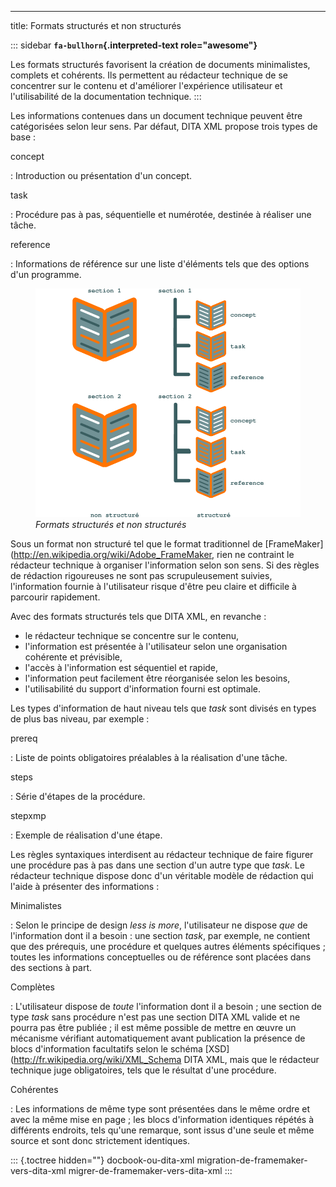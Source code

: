 ---
title: Formats structurés et non structurés

::: sidebar
**`fa-bullhorn`{.interpreted-text role="awesome"}**

Les formats structurés favorisent la création de documents minimalistes,
complets et cohérents. Ils permettent au rédacteur technique de se
concentrer sur le contenu et d\'améliorer l\'expérience utilisateur et
l\'utilisabilité de la documentation technique.
:::

Les informations contenues dans un document technique peuvent être
catégorisées selon leur sens. Par défaut, DITA XML propose trois types
de base :

concept

:   Introduction ou présentation d\'un concept.

task

:   Procédure pas à pas, séquentielle et numérotée, destinée à réaliser
    une tâche.

reference

:   Informations de référence sur une liste d\'éléments tels que des
    options d\'un programme.

<figure>
<img src="graphics/structured.svg" alt="graphics/structured.svg" />
<figcaption><em>Formats structurés et non structurés</em></figcaption>
</figure>

Sous un format non structuré tel que le format traditionnel de
\[FrameMaker\](<http://en.wikipedia.org/wiki/Adobe_FrameMaker>, rien ne
contraint le rédacteur technique à organiser l\'information selon son
sens. Si des règles de rédaction rigoureuses ne sont pas scrupuleusement
suivies, l\'information fournie à l\'utilisateur risque d\'être peu
claire et difficile à parcourir rapidement.

Avec des formats structurés tels que DITA XML, en revanche :

-   le rédacteur technique se concentre sur le contenu,
-   l\'information est présentée à l\'utilisateur selon une organisation
    cohérente et prévisible,
-   l\'accès à l\'information est séquentiel et rapide,
-   l\'information peut facilement être réorganisée selon les besoins,
-   l\'utilisabilité du support d\'information fourni est optimale.

Les types d\'information de haut niveau tels que *task* sont divisés en
types de plus bas niveau, par exemple :

prereq

:   Liste de points obligatoires préalables à la réalisation d\'une
    tâche.

steps

:   Série d\'étapes de la procédure.

stepxmp

:   Exemple de réalisation d\'une étape.

Les règles syntaxiques interdisent au rédacteur technique de faire
figurer une procédure pas à pas dans une section d\'un autre type que
*task*. Le rédacteur technique dispose donc d\'un véritable modèle de
rédaction qui l\'aide à présenter des informations :

Minimalistes

:   Selon le principe de design *less is more*, l\'utilisateur ne
    dispose *que* de l\'information dont il a besoin : une section
    *task*, par exemple, ne contient que des prérequis, une procédure et
    quelques autres éléments spécifiques ; toutes les informations
    conceptuelles ou de référence sont placées dans des sections à part.

Complètes

:   L\'utilisateur dispose de *toute* l\'information dont il a besoin ;
    une section de type *task* sans procédure n\'est pas une section
    DITA XML valide et ne pourra pas être publiée ; il est même possible
    de mettre en œuvre un mécanisme vérifiant automatiquement avant
    publication la présence de blocs d\'information facultatifs selon le
    schéma \[XSD\](<http://fr.wikipedia.org/wiki/XML_Schema> DITA XML,
    mais que le rédacteur technique juge obligatoires, tels que le
    résultat d\'une procédure.

Cohérentes

:   Les informations de même type sont présentées dans le même ordre et
    avec la même mise en page ; les blocs d\'information identiques
    répétés à différents endroits, tels qu\'une remarque, sont issus
    d\'une seule et même source et sont donc strictement identiques.

::: {.toctree hidden=""}
docbook-ou-dita-xml migration-de-framemaker-vers-dita-xml
migrer-de-framemaker-vers-dita-xml
:::

